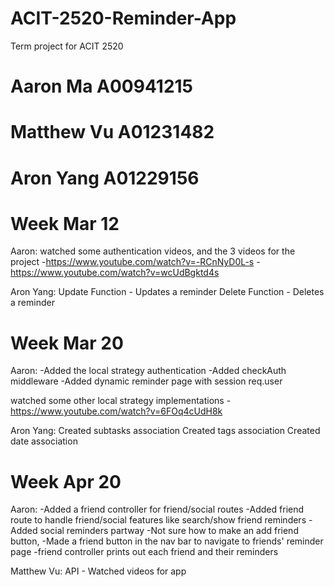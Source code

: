 # ACIT-2520-Reminder-App
Term project for ACIT 2520
# Aaron Ma A00941215
# Matthew Vu A01231482
# Aron Yang A01229156

# Week Mar 12
Aaron:
watched some authentication videos, and the 3 videos for the project
-https://www.youtube.com/watch?v=-RCnNyD0L-s
-https://www.youtube.com/watch?v=wcUdBgktd4s

Aron Yang: Update Function - Updates a reminder Delete Function - Deletes a reminder 

# Week Mar 20
Aaron:
-Added the local strategy authentication
-Added checkAuth middleware
-Added dynamic reminder page with session req.user

watched some other local strategy implementations
-https://www.youtube.com/watch?v=6FOq4cUdH8k

Aron Yang: Created subtasks association Created tags association Created date association

# Week Apr 20
Aaron:
-Added a friend controller for friend/social routes
-Added friend route to handle friend/social features like search/show friend reminders
-Added social reminders partway
-Not sure how to make an add friend button, 
-Made a friend button in the nav bar to navigate to friends' reminder page
-friend controller prints out each friend and their reminders

Matthew Vu: API - Watched videos for app

